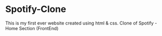 # Spotify-Clone
This is my first ever website created using html &amp; css. Clone of Spotify - Home Section (FrontEnd)
